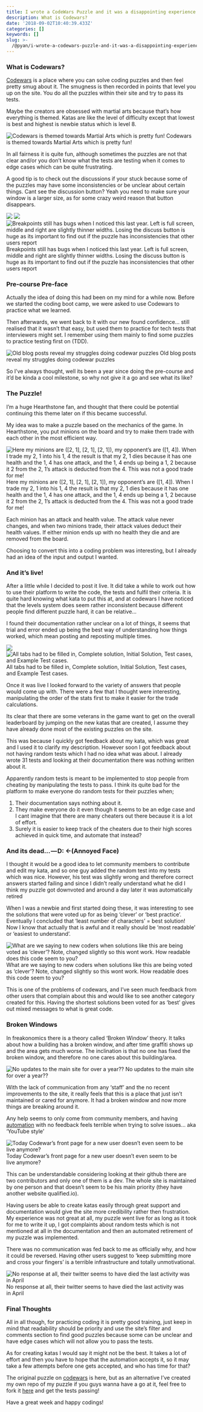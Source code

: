 ```yaml
---
title: I wrote a CodeWars Puzzle and it was a disappointing experience
description: What is Codewars?
date: '2018-09-02T10:40:39.433Z'
categories: []
keywords: []
slug: >-
  /@pyan/i-wrote-a-codewars-puzzle-and-it-was-a-disappointing-experience-d0126d5c1c76
---
```


### What is Codewars?

[Codewars](https://hackernoon.com/tagged/codewars) is a place where you can solve coding puzzles and then feel pretty smug about it. The smugness is then recorded in points that level you up on the site. You do all the puzzles within their site and try to pass its tests.

Maybe the creators are obsessed with martial arts because that’s how everything is themed. Katas are like the level of difficulty except that lowest is best and highest is newbie status which is level 8.

![Codewars is themed towards Martial Arts which is pretty fun!](https://cdn-images-1.medium.com/max/800/0*j5bkrk41xMeWfP25)
Codewars is themed towards Martial Arts which is pretty fun!

In all fairness it is quite fun, although sometimes the puzzles are not that clear and/or you don’t know what the tests are testing when it comes to edge cases which can be quite frustrating.

A good tip is to check out the discussions if your stuck because some of the puzzles may have some inconsistencies or be unclear about certain things. Cant see the discussion button? Yeah you need to make sure your window is a larger size, as for some crazy weird reason that button disappears.

![](https://cdn-images-1.medium.com/max/400/1*IjTe-csZmXrmlimuhvIVgA.png)
![](https://cdn-images-1.medium.com/max/400/1*F11EBGDF7d9DWJipvyynxw.png)
![Breakpoints still has bugs when I noticed this last year. Left is full screen, middle and right are slightly thinner widths. Losing the discuss button is huge as its important to find out if the puzzle has inconsistencies that other users report](https://cdn-images-1.medium.com/max/400/1*jBbWOVNaBI-DtzYyFXFbsQ.png)
Breakpoints still has bugs when I noticed this last year. Left is full screen, middle and right are slightly thinner widths. Losing the discuss button is huge as its important to find out if the puzzle has inconsistencies that other users report

### Pre-course Pre-face

Actually the idea of doing this had been on my mind for a while now. Before we started the coding boot camp, we were asked to use Codewars to practice what we learned.

Then afterwards, we went back to it with our new found confidence… still realised that it wasn’t that easy, but used them to practice for tech tests that interviewers might set. I remember using them mainly to find some puzzles to practice testing first on (TDD).

![Old blog posts reveal my struggles doing codewar puzzles](https://cdn-images-1.medium.com/max/800/1*eSVYiRodGSJGOjGlXsJAoA.png)
Old blog posts reveal my struggles doing codewar puzzles

So I’ve always thought, well its been a year since doing the pre-course and it’d be kinda a cool milestone, so why not give it a go and see what its like?

### The Puzzle!

I’m a huge Hearthstone fan, and thought that there could be potential continuing this theme later on if this became successful.

My idea was to make a puzzle based on the mechanics of the game. In Hearthstone, you put minions on the board and try to make them trade with each other in the most efficient way.

![Here my minions are (\[2, 1\], \[2, 1\], \[2, 1\]), my opponent’s are (\[1, 4\]). When I trade my 2, 1 into his 1, 4 the result is that my 2, 1 dies because it has one health and the 1, 4 has one attack, and the 1, 4 ends up being a 1, 2 because it 2 from the 2, 1’s attack is deducted from the 4. This was not a good trade for me!](https://cdn-images-1.medium.com/max/1200/1*5jYJmjvlk4EZfgx5w__tRQ.png)
Here my minions are (\[2, 1\], \[2, 1\], \[2, 1\]), my opponent’s are (\[1, 4\]). When I trade my 2, 1 into his 1, 4 the result is that my 2, 1 dies because it has one health and the 1, 4 has one attack, and the 1, 4 ends up being a 1, 2 because it 2 from the 2, 1’s attack is deducted from the 4. This was not a good trade for me!

Each minion has an attack and health value. The attack value never changes, and when two minions trade, their attack values deduct their health values. If either minion ends up with no health they die and are removed from the board.

Choosing to convert this into a coding problem was interesting, but I already had an idea of the input and output I wanted.

### And it’s live!

After a little while I decided to post it live. It did take a while to work out how to use their platform to write the code, the tests and fulfil their criteria. It is quite hard knowing what kata to put this at, and at codewars I have noticed that the levels system does seem rather inconsistent because different people find different puzzle hard, it can be relative…

I found their documentation rather unclear on a lot of things, it seems that trial and error ended up being the best way of understanding how things worked, which mean posting and reposting multiple times.

![](https://cdn-images-1.medium.com/max/600/1*JesQ1vrXEXh6MS5iT-Q4iQ.png)
![All tabs had to be filled in, Complete solution, Initial Solution, Test cases, and Example Test cases.](https://cdn-images-1.medium.com/max/600/1*nCGacueZUgPD5bnbNLZp_Q.png)
All tabs had to be filled in, Complete solution, Initial Solution, Test cases, and Example Test cases.

Once it was live I looked forward to the variety of answers that people would come up with. There were a few that I thought were interesting, manipulating the order of the stats first to make it easier for the trade calculations.

Its clear that there are some veterans in the game want to get on the overall leaderboard by jumping on the new katas that are created, I assume they have already done most of the existing puzzles on the site.

This was because I quickly got feedback about my kata, which was great and I used it to clarify my description. However soon I got feedback about not having random tests which I had no idea what was about. I already wrote 31 tests and looking at their documentation there was nothing written about it.

Apparently random tests is meant to be implemented to stop people from cheating by manipulating the tests to pass. I think its quite bad for the platform to make everyone do random tests for their puzzles when;

1.  Their documentation says nothing about it.
2.  They make everyone do it even though it seems to be an edge case and I cant imagine that there are many cheaters out there because it is a lot of effort.
3.  Surely it is easier to keep track of the cheaters due to their high scores achieved in quick time, and automate that instead?

### And its dead… — D: ←(Annoyed Face)

I thought it would be a good idea to let community members to contribute and edit my kata, and so one guy added the random test into my tests which was nice. However, his test was slightly wrong and therefore correct answers started failing and since I didn’t really understand what he did I think my puzzle got downvoted and around a day later it was automatically retired

When I was a newbie and first started doing these, it was interesting to see the solutions that were voted up for as being ‘clever’ or ‘best practice’. Eventually I concluded that ‘least number of characters’ = best solution! Now I know that actually that is awful and it really should be ‘most readable’ or ‘easiest to understand’.

![What are we saying to new coders when solutions like this are being voted as ‘clever’? Note, changed slightly so this wont work. How readable does this code seem to you?](https://cdn-images-1.medium.com/max/800/1*IC1QKmmu0fSK1V4ZP3gRFA.png)
What are we saying to new coders when solutions like this are being voted as ‘clever’? Note, changed slightly so this wont work. How readable does this code seem to you?

This is one of the problems of codewars, and I’ve seen much feedback from other users that complain about this and would like to see another category created for this. Having the shortest solutions been voted for as ‘best’ gives out mixed messages to what is great code.

### **Broken Windows**

In freakonomics there is a theory called ‘Broken Window’ theory. It talks about how a building has a broken window, and after time graffiti shows up and the area gets much worse. The inclination is that no one has fixed the broken window, and therefore no one cares about this building/area.

![No updates to the main site for over a year??](https://cdn-images-1.medium.com/max/800/1*nZt95klvBUJy-HTOItYD0Q.png)
No updates to the main site for over a year??

With the lack of communication from any ‘staff’ and the no recent improvements to the site, it really feels that this is a place that just isn’t maintained or cared for anymore. It had a broken window and now more things are breaking around it.

Any help seems to only come from community members, and having [automation](https://hackernoon.com/tagged/automation) with no feedback feels terrible when trying to solve issues… aka ‘YouTube style’

![Today Codewar’s front page for a new user doesn’t even seem to be live anymore?](https://cdn-images-1.medium.com/max/800/1*Gts8iaWTXFXcF0yYSFoaGw.png)
Today Codewar’s front page for a new user doesn’t even seem to be live anymore?

This can be understandable considering looking at their github there are two contributors and only one of them is a dev. The whole site is maintained by one person and that doesn’t seem to be his main priority (they have another website qualified.io).

Having users be able to create katas easily through great support and documentation would give the site more credibility rather then frustration. My experience was not great at all, my puzzle went live for as long as it took for me to write it up, I got complaints about random tests which is not mentioned at all in the documentation and then an automated retirement of my puzzle was implemented.

There was no communication was fed back to me as officially why, and how it could be reversed. Having other users suggest to ‘keep submitting more and cross your fingers’ is a terrible infrastructure and totally unmotivational.

![No response at all, their twitter seems to have died the last activity was in April](https://cdn-images-1.medium.com/max/800/1*LwpsWYsAfAGDvFwji-jLsA.png)
No response at all, their twitter seems to have died the last activity was in April

### Final Thoughts

All in all though, for practicing coding it is pretty good training, just keep in mind that readability should be priority and use the site’s filter and comments section to find good puzzles because some can be unclear and have edge cases which will not allow you to pass the tests.

As for creating katas I would say it might not be the best. It takes a lot of effort and then you have to hope that the automation accepts it, so it may take a few attempts before one gets accepted, and who has time for that?

The original puzzle on [codewars](https://www.codewars.com/kata/5b6598839756804e5c00005a) is here, but as an alternative I’ve created my own repo of my puzzle if you guys wanna have a go at it, feel free to fork it [here](https://github.com/puyanwei/hearthstone-trading-minions) and get the tests passing!

Have a great week and happy codings!